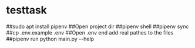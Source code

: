 # testtask

##sudo apt install pipenv
##Open project dir
##pipenv shell
##pipenv sync
##cp .env.example .env
##Open .env end add real pathes to the files
##pipenv run python main.py --help
